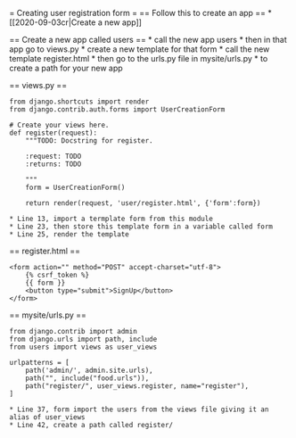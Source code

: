 
= Creating user registration form =
== Follow this to create an app ==
	* [[2020-09-03cr|Create a new app]]

== Create a new app called users ==
	* call the new app users
	* then in that app go to views.py
	* create a new template for that form
	* call the new template register.html
	* then go to the urls.py file in mysite/urls.py
	* to create a path for your new app

== views.py ==

	from django.shortcuts import render
	from django.contrib.auth.forms import UserCreationForm

	# Create your views here.
	def register(request):
		"""TODO: Docstring for register.

		:request: TODO
		:returns: TODO

		"""
		form = UserCreationForm()

		return render(request, 'user/register.html', {'form':form})
		
	* Line 13, import a termplate form from this module
	* Line 23, then store this template form in a variable called form
	* Line 25, render the template

== register.html ==

	<form action="" method="POST" accept-charset="utf-8">
		{% csrf_token %}
		{{ form }}
		<button type="submit">SignUp</button>
	</form>

== mysite/urls.py ==

	from django.contrib import admin
	from django.urls import path, include
	from users import views as user_views

	urlpatterns = [
		path('admin/', admin.site.urls),
		path("", include("food.urls")),
		path("register/", user_views.register, name="register"),
	]
	
	* Line 37, form import the users from the views file giving it an alias of user_views
	* Line 42, create a path called register/

